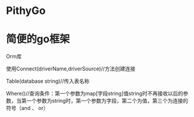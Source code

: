 # PithyGo
简便的go框架
=====

Orm库

使用Connect(driverName,driverSource)//方法创建连接

Table(database string)//传入表名称

Where()//查询条件：第一个参数为map[字段string]值string时不再接收以后的参数，当第一个参数为string时，第一个参数为字段，第二个为值，第三个为连接的符号（and 、 or）
